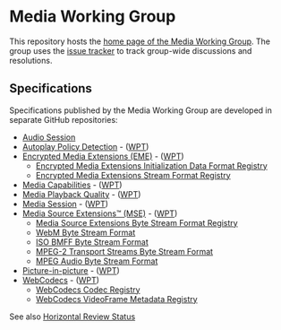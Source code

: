 # Media Working Group

This repository hosts the [home page of the Media Working Group](https://www.w3.org/media-wg/). The group uses the [issue tracker](https://github.com/w3c/media-wg/issues) to track group-wide discussions and resolutions.

## Specifications

Specifications published by the Media Working Group are developed in separate GitHub repositories:

* [Audio Session](https://github.com/w3c/audio-session)
* [Autoplay Policy Detection](https://github.com/w3c/autoplay/) - ([WPT](https://wpt.fyi/results/autoplay-policy-detection))
* [Encrypted Media Extensions (EME)](https://github.com/w3c/encrypted-media/) - ([WPT](https://wpt.fyi/results/encrypted-media))
  * [Encrypted Media Extensions Initialization Data Format Registry](https://github.com/w3c/encrypted-media/tree/main/format-registry/initdata)
  * [Encrypted Media Extensions Stream Format Registry](https://github.com/w3c/encrypted-media/tree/main/format-registry/stream)
* [Media Capabilities](https://github.com/w3c/media-capabilities/) - ([WPT](https://wpt.fyi/results/media-capabilities))
* [Media Playback Quality](https://github.com/w3c/media-playback-quality/) - ([WPT](https://wpt.fyi/results/media-playback-quality))
* [Media Session](https://github.com/w3c/mediasession/) - ([WPT](https://wpt.fyi/results/mediasession))
* [Media Source Extensions™ (MSE)](https://github.com/w3c/media-source/) - ([WPT](https://wpt.fyi/results/media-source))
  * [Media Source Extensions Byte Stream Format Registry](https://github.com/w3c/mse-byte-stream-format-registry)
  * [WebM Byte Stream Format](https://github.com/w3c/mse-byte-stream-format-webm)
  * [ISO BMFF Byte Stream Format](https://github.com/w3c/mse-byte-stream-format-isobmff)
  * [MPEG-2 Transport Streams Byte Stream Format](https://github.com/w3c/mse-byte-stream-format-mp2t)
  * [MPEG Audio Byte Stream Format](https://github.com/w3c/mse-byte-stream-format-mpeg-audio)
* [Picture-in-picture](https://github.com/w3c/picture-in-picture/) - ([WPT](https://wpt.fyi/results/picture-in-picture))
* [WebCodecs](https://github.com/w3c/webcodecs/) - ([WPT](https://wpt.fyi/results/webcodecs))
  * [WebCodecs Codec Registry](https://github.com/w3c/webcodecs/)
  * [WebCodecs VideoFrame Metadata Registry](https://github.com/w3c/webcodecs/)

See also [Horizontal Review Status](https://docs.google.com/presentation/d/15KyxeFKx1V5VWbYLK2yELxQQbusfjgVXsADWZHOvIF8/edit)
